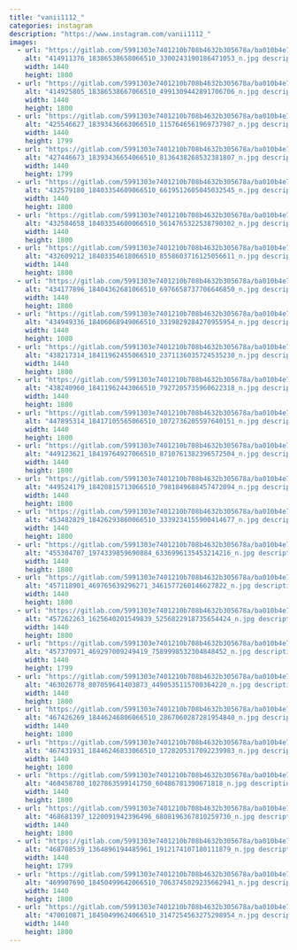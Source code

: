 ```yaml
---
title: "vanii1112_"
categories: instagram
description: "https://www.instagram.com/vanii1112_"
images:
  - url: "https://gitlab.com/5991303e7401210b708b4632b305678a/ba010b4e786333c392afc34f8122e7a2c283878c/-/raw/main/Instagram/vanii1112_/image/414911376_18386538658066510_3300243190186471053_n.jpg"
    alt: "414911376_18386538658066510_3300243190186471053_n.jpg description"
    width: 1440
    height: 1800
  - url: "https://gitlab.com/5991303e7401210b708b4632b305678a/ba010b4e786333c392afc34f8122e7a2c283878c/-/raw/main/Instagram/vanii1112_/image/414925805_18386538667066510_4991309442891706706_n.jpg"
    alt: "414925805_18386538667066510_4991309442891706706_n.jpg description"
    width: 1440
    height: 1800
  - url: "https://gitlab.com/5991303e7401210b708b4632b305678a/ba010b4e786333c392afc34f8122e7a2c283878c/-/raw/main/Instagram/vanii1112_/image/425546627_18393436663066510_1157646561969737987_n.jpg"
    alt: "425546627_18393436663066510_1157646561969737987_n.jpg description"
    width: 1440
    height: 1799
  - url: "https://gitlab.com/5991303e7401210b708b4632b305678a/ba010b4e786333c392afc34f8122e7a2c283878c/-/raw/main/Instagram/vanii1112_/image/427446673_18393436654066510_8136438268532381807_n.jpg"
    alt: "427446673_18393436654066510_8136438268532381807_n.jpg description"
    width: 1440
    height: 1799
  - url: "https://gitlab.com/5991303e7401210b708b4632b305678a/ba010b4e786333c392afc34f8122e7a2c283878c/-/raw/main/Instagram/vanii1112_/image/432579180_18403354609066510_6619512605045032545_n.jpg"
    alt: "432579180_18403354609066510_6619512605045032545_n.jpg description"
    width: 1440
    height: 1800
  - url: "https://gitlab.com/5991303e7401210b708b4632b305678a/ba010b4e786333c392afc34f8122e7a2c283878c/-/raw/main/Instagram/vanii1112_/image/432584658_18403354600066510_5614765322538790302_n.jpg"
    alt: "432584658_18403354600066510_5614765322538790302_n.jpg description"
    width: 1440
    height: 1800
  - url: "https://gitlab.com/5991303e7401210b708b4632b305678a/ba010b4e786333c392afc34f8122e7a2c283878c/-/raw/main/Instagram/vanii1112_/image/432609212_18403354618066510_8558603716125056611_n.jpg"
    alt: "432609212_18403354618066510_8558603716125056611_n.jpg description"
    width: 1440
    height: 1800
  - url: "https://gitlab.com/5991303e7401210b708b4632b305678a/ba010b4e786333c392afc34f8122e7a2c283878c/-/raw/main/Instagram/vanii1112_/image/434177896_18404362681066510_6976658737706646850_n.jpg"
    alt: "434177896_18404362681066510_6976658737706646850_n.jpg description"
    width: 1440
    height: 1800
  - url: "https://gitlab.com/5991303e7401210b708b4632b305678a/ba010b4e786333c392afc34f8122e7a2c283878c/-/raw/main/Instagram/vanii1112_/image/434949336_18406068949066510_3319829284270955954_n.jpg"
    alt: "434949336_18406068949066510_3319829284270955954_n.jpg description"
    width: 1440
    height: 1080
  - url: "https://gitlab.com/5991303e7401210b708b4632b305678a/ba010b4e786333c392afc34f8122e7a2c283878c/-/raw/main/Instagram/vanii1112_/image/438217314_18411962455066510_2371136035724535230_n.jpg"
    alt: "438217314_18411962455066510_2371136035724535230_n.jpg description"
    width: 1440
    height: 1800
  - url: "https://gitlab.com/5991303e7401210b708b4632b305678a/ba010b4e786333c392afc34f8122e7a2c283878c/-/raw/main/Instagram/vanii1112_/image/438240960_18411962443066510_7927205735960622318_n.jpg"
    alt: "438240960_18411962443066510_7927205735960622318_n.jpg description"
    width: 1440
    height: 1800
  - url: "https://gitlab.com/5991303e7401210b708b4632b305678a/ba010b4e786333c392afc34f8122e7a2c283878c/-/raw/main/Instagram/vanii1112_/image/447895314_18417105565066510_1072736205597640151_n.jpg"
    alt: "447895314_18417105565066510_1072736205597640151_n.jpg description"
    width: 1440
    height: 1800
  - url: "https://gitlab.com/5991303e7401210b708b4632b305678a/ba010b4e786333c392afc34f8122e7a2c283878c/-/raw/main/Instagram/vanii1112_/image/449123621_18419764927066510_8710761382396572504_n.jpg"
    alt: "449123621_18419764927066510_8710761382396572504_n.jpg description"
    width: 1440
    height: 1800
  - url: "https://gitlab.com/5991303e7401210b708b4632b305678a/ba010b4e786333c392afc34f8122e7a2c283878c/-/raw/main/Instagram/vanii1112_/image/449524179_18420815713066510_7981849688457472094_n.jpg"
    alt: "449524179_18420815713066510_7981849688457472094_n.jpg description"
    width: 1440
    height: 1800
  - url: "https://gitlab.com/5991303e7401210b708b4632b305678a/ba010b4e786333c392afc34f8122e7a2c283878c/-/raw/main/Instagram/vanii1112_/image/453482829_18426293860066510_3339234155900414677_n.jpg"
    alt: "453482829_18426293860066510_3339234155900414677_n.jpg description"
    width: 1440
    height: 1800
  - url: "https://gitlab.com/5991303e7401210b708b4632b305678a/ba010b4e786333c392afc34f8122e7a2c283878c/-/raw/main/Instagram/vanii1112_/image/455304707_1974339859690884_6336996135453214216_n.jpg"
    alt: "455304707_1974339859690884_6336996135453214216_n.jpg description"
    width: 1440
    height: 1800
  - url: "https://gitlab.com/5991303e7401210b708b4632b305678a/ba010b4e786333c392afc34f8122e7a2c283878c/-/raw/main/Instagram/vanii1112_/image/457118901_469765639296271_3461577260146627822_n.jpg"
    alt: "457118901_469765639296271_3461577260146627822_n.jpg description"
    width: 1440
    height: 1800
  - url: "https://gitlab.com/5991303e7401210b708b4632b305678a/ba010b4e786333c392afc34f8122e7a2c283878c/-/raw/main/Instagram/vanii1112_/image/457262263_1625640201549839_5256822918735654424_n.jpg"
    alt: "457262263_1625640201549839_5256822918735654424_n.jpg description"
    width: 1440
    height: 1800
  - url: "https://gitlab.com/5991303e7401210b708b4632b305678a/ba010b4e786333c392afc34f8122e7a2c283878c/-/raw/main/Instagram/vanii1112_/image/457370971_469297009249419_7589998532304848452_n.jpg"
    alt: "457370971_469297009249419_7589998532304848452_n.jpg description"
    width: 1440
    height: 1799
  - url: "https://gitlab.com/5991303e7401210b708b4632b305678a/ba010b4e786333c392afc34f8122e7a2c283878c/-/raw/main/Instagram/vanii1112_/image/463026778_807059641403873_4490535115700364220_n.jpg"
    alt: "463026778_807059641403873_4490535115700364220_n.jpg description"
    width: 1440
    height: 1800
  - url: "https://gitlab.com/5991303e7401210b708b4632b305678a/ba010b4e786333c392afc34f8122e7a2c283878c/-/raw/main/Instagram/vanii1112_/image/467426269_18446246806066510_2867060287281954840_n.jpg"
    alt: "467426269_18446246806066510_2867060287281954840_n.jpg description"
    width: 1440
    height: 1800
  - url: "https://gitlab.com/5991303e7401210b708b4632b305678a/ba010b4e786333c392afc34f8122e7a2c283878c/-/raw/main/Instagram/vanii1112_/image/467431931_18446246833066510_1728205317092239983_n.jpg"
    alt: "467431931_18446246833066510_1728205317092239983_n.jpg description"
    width: 1440
    height: 1800
  - url: "https://gitlab.com/5991303e7401210b708b4632b305678a/ba010b4e786333c392afc34f8122e7a2c283878c/-/raw/main/Instagram/vanii1112_/image/468458780_1027863599141750_60486781390671818_n.jpg"
    alt: "468458780_1027863599141750_60486781390671818_n.jpg description"
    width: 1440
    height: 1800
  - url: "https://gitlab.com/5991303e7401210b708b4632b305678a/ba010b4e786333c392afc34f8122e7a2c283878c/-/raw/main/Instagram/vanii1112_/image/468681397_1220091942396496_6808196367810259730_n.jpg"
    alt: "468681397_1220091942396496_6808196367810259730_n.jpg description"
    width: 1440
    height: 1800
  - url: "https://gitlab.com/5991303e7401210b708b4632b305678a/ba010b4e786333c392afc34f8122e7a2c283878c/-/raw/main/Instagram/vanii1112_/image/468708539_1364896194485961_1912174107180111879_n.jpg"
    alt: "468708539_1364896194485961_1912174107180111879_n.jpg description"
    width: 1440
    height: 1799
  - url: "https://gitlab.com/5991303e7401210b708b4632b305678a/ba010b4e786333c392afc34f8122e7a2c283878c/-/raw/main/Instagram/vanii1112_/image/469907690_18450499642066510_7063745029235662941_n.jpg"
    alt: "469907690_18450499642066510_7063745029235662941_n.jpg description"
    width: 1440
    height: 1800
  - url: "https://gitlab.com/5991303e7401210b708b4632b305678a/ba010b4e786333c392afc34f8122e7a2c283878c/-/raw/main/Instagram/vanii1112_/image/470010871_18450499624066510_3147254563275298954_n.jpg"
    alt: "470010871_18450499624066510_3147254563275298954_n.jpg description"
    width: 1440
    height: 1800
---
```

